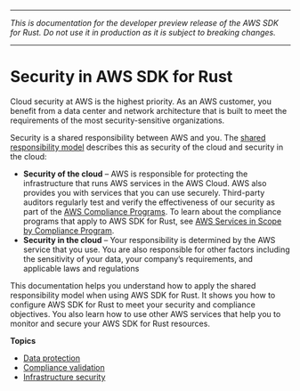 --------

 *This is documentation for the developer preview release of the AWS SDK for Rust\. Do not use it in production as it is subject to breaking changes\.* 

--------

# Security in AWS SDK for Rust<a name="security"></a>

Cloud security at AWS is the highest priority\. As an AWS customer, you benefit from a data center and network architecture that is built to meet the requirements of the most security\-sensitive organizations\.

Security is a shared responsibility between AWS and you\. The [shared responsibility model](http://aws.amazon.com/compliance/shared-responsibility-model/) describes this as security of the cloud and security in the cloud:
+  **Security of the cloud** – AWS is responsible for protecting the infrastructure that runs AWS services in the AWS Cloud\. AWS also provides you with services that you can use securely\. Third\-party auditors regularly test and verify the effectiveness of our security as part of the [AWS Compliance Programs](http://aws.amazon.com/compliance/programs/)\. To learn about the compliance programs that apply to AWS SDK for Rust, see [AWS Services in Scope by Compliance Program](http://aws.amazon.com/compliance/services-in-scope/)\.
+  **Security in the cloud** – Your responsibility is determined by the AWS service that you use\. You are also responsible for other factors including the sensitivity of your data, your company’s requirements, and applicable laws and regulations

This documentation helps you understand how to apply the shared responsibility model when using AWS SDK for Rust\. It shows you how to configure AWS SDK for Rust to meet your security and compliance objectives\. You also learn how to use other AWS services that help you to monitor and secure your AWS SDK for Rust resources\.

**Topics**
+ [Data protection](data-protection.md)
+ [Compliance validation](compliance-validation.md)
+ [Infrastructure security](infrastructure-security.md)